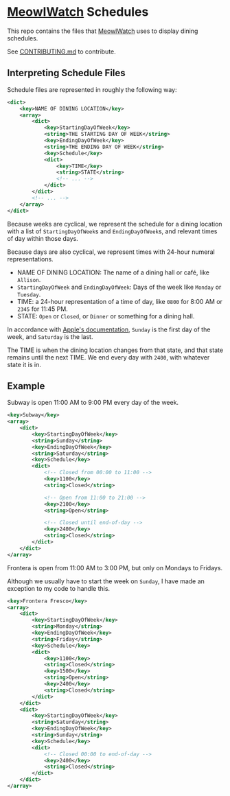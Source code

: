 [MeowlWatch] Schedules
======================

This repo contains the files that [MeowlWatch] uses to display dining schedules.

See [CONTRIBUTING.md] to contribute.

[MeowlWatch]: https://itunes.apple.com/us/app/meowlwatch-for-northwestern-university-dining/id1219875692?mt=8
[CONTRIBUTING.md]: CONTRIBUTING.md

Interpreting Schedule Files
---------------------------

Schedule files are represented in roughly the following way:

```xml
<dict>
    <key>NAME OF DINING LOCATION</key>
    <array>
        <dict>
            <key>StartingDayOfWeek</key>
            <string>THE STARTING DAY OF WEEK</string>
            <key>EndingDayOfWeek</key>
            <string>THE ENDING DAY OF WEEK</string>
            <key>Schedule</key>
            <dict>
                <key>TIME</key>
                <string>STATE</string>
                <!-- ... -->
            </dict>
        </dict>
        <!-- ... -->
    </array>
</dict>
```

Because weeks are cyclical, we represent the schedule for a dining location with a list of `StartingDayOfWeek`s and `EndingDayOfWeek`s, and relevant times of day within those days.

Because days are also cyclical, we represent times with 24-hour numeral representations.

- NAME OF DINING LOCATION: The name of a dining hall or café, like `Allison`.
- `StartingDayOfWeek` and `EndingDayOfWeek`: Days of the week like `Monday` or `Tuesday`.
- TIME: a 24-hour representation of a time of day, like `0800` for 8:00 AM or `2345` for 11:45 PM.
- STATE: `Open` or `Closed`, or `Dinner` or something for a dining hall.

In accordance with [Apple's documentation](https://developer.apple.com/documentation/foundation/nsdatecomponents/1410442-weekday), `Sunday` is the first day of the week, and `Saturday` is the last.

The TIME is when the dining location changes from that state, and that state remains until the next TIME. We end every day with `2400`, with whatever state it is in.

Example
-------

Subway is open 11:00 AM to 9:00 PM every day of the week.

```xml
<key>Subway</key>
<array>
    <dict>
        <key>StartingDayOfWeek</key>
        <string>Sunday</string>
        <key>EndingDayOfWeek</key>
        <string>Saturday</string>
        <key>Schedule</key>
        <dict>
            <!-- Closed from 00:00 to 11:00 -->
            <key>1100</key>
            <string>Closed</string>

            <!-- Open from 11:00 to 21:00 -->
            <key>2100</key>
            <string>Open</string>

            <!-- Closed until end-of-day -->
            <key>2400</key>
            <string>Closed</string>
        </dict>
    </dict>
</array>
```

Frontera is open from 11:00 AM to 3:00 PM, but only on Mondays to Fridays.

Although we usually have to start the week on `Sunday`, I have made an exception to my code to handle this.

```xml
<key>Frontera Fresco</key>
<array>
    <dict>
        <key>StartingDayOfWeek</key>
        <string>Monday</string>
        <key>EndingDayOfWeek</key>
        <string>Friday</string>
        <key>Schedule</key>
        <dict>
            <key>1100</key>
            <string>Closed</string>
            <key>1500</key>
            <string>Open</string>
            <key>2400</key>
            <string>Closed</string>
        </dict>
    </dict>
    <dict>
        <key>StartingDayOfWeek</key>
        <string>Saturday</string>
        <key>EndingDayOfWeek</key>
        <string>Sunday</string>
        <key>Schedule</key>
        <dict>
            <!-- Closed 00:00 to end-of-day -->
            <key>2400</key>
            <string>Closed</string>
        </dict>
    </dict>
</array>
```
